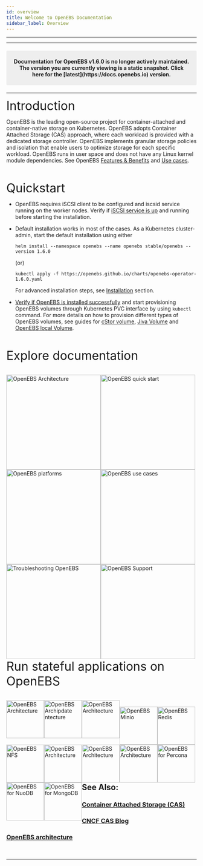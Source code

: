 ```yaml
---
id: overview
title: Welcome to OpenEBS Documentation
sidebar_label: Overview
---
```

------

---

<center><p style="padding: 20px; margin: 20px 0; border-radius: 3px; background-color: #eeeeee;"><strong>
  Documentation for OpenEBS v1.6.0 is no longer actively maintained. The version you are currently viewing is a static snapshot. Click here for the [latest](https://docs.openebs.io) version.
</strong></p></center>

---

<font size="6">Introduction</font>

OpenEBS is the leading open-source project for container-attached and
container-native storage on Kubernetes. OpenEBS adopts
Container Attached Storage (CAS) approach, where each workload is
provided with a dedicated storage controller. OpenEBS
implements granular storage policies and isolation that enable users
to optimize storage for each specific workload. OpenEBS runs
in user space and does not have any Linux kernel module dependencies.
See OpenEBS  <a href="/v160/docs/next/features.html">Features & Benefits</a>
and <a href="/v160/docs/next/usecases.html" target="">Use cases</a>.

<br>

<font size="6">Quickstart</font>

- OpenEBS requires iSCSI client to be configured and iscsid service
  running on the worker nodes.
  Verify if [iSCSI service is up](/v160/docs/next/prerequisites.html) and
  running before starting the installation.

- Default installation works in most  of the cases. As a Kubernetes cluster-admin, start the default installation using either

  ```
  helm install --namespace openebs --name openebs stable/openebs --version 1.6.0
  ```

  (or)

  ```
  kubectl apply -f https://openebs.github.io/charts/openebs-operator-1.6.0.yaml
  ```

  For advanced installation steps, see [Installation](/v160/docs/next/installation.html) section.

- [Verify if OpenEBS is installed successfully](/v160/docs/next/installation.html#verifying-openebs-installation)
  and start provisioning OpenEBS volumes through Kubernetes PVC
  interface by using `kubectl` command. For more details on how to
  provision different types of OpenEBS volumes, see guides for [cStor volume](/v160/docs/next/ugcstor.html), [Jiva Volume](/v160/docs/next/jivaguide.html) and [OpenEBS local Volume](/v160/docs/next/uglocalpv.html).

<br>

<font size="6">Explore documentation</font>

<br>

<div class="row">
  <div class="">
	<a href="/v160/docs/next/architecture.html">
		<img src="/docs/assets/intro-arch.png" alt="OpenEBS Architecture" style="float:left;width:250px;">
	</a>
  </div>
  <div class="">
	<a href="/v160/docs/next/quickstart.html">
		<img src="/docs/assets/intro-gs.png" alt="OpenEBS quick start" style="float:left;width:250px;">
	</a>
  </div>
  <div class="">
	<a href="/v160/docs/next/prerequisites.html">
		<img src="/docs/assets/intro-platforms.png" alt="OpenEBS platforms" style="float:left;width:250px;">
	</a>
  </div>
</div>
<div class="row">
  <div class="">
	<a href="/v160/docs/next/usecases.html">
		<img src="/docs/assets/intro-uc.png" alt="OpenEBS use cases" style="float:left;width:250px;">
	</a>
  </div>
  <div class="">
	<a href="/v160/docs/next/troubleshooting.html">
		<img src="/docs/assets/intro-tsg.svg" alt="Troubleshooting OpenEBS" style="float:left;width:250px;">
	</a>
  </div>
  <div class="">
	<a href="/v160/docs/next/support.html">
		<img src="/docs/assets/intro-support.png" alt="OpenEBS Support" style="float:left;width:250px;">
	</a>
  </div>
</div>

<br>

<font size="6">Run stateful applications on OpenEBS</font>

<br>

<div class="row stateful-applications_row">
    <div class="">
	<a href="/v160/docs/next/prometheus.html" target="_blank">
		<img src="/docs/assets/a-prometheus.png" alt="OpenEBS Architecture" style="float:left;width:100px;">
	</a>
  </div>
<div class="">
	<a href="/v160/docs/next/gitlab.html" target="_blank">
		<img src="/docs/assets/a-gitlab.png" alt="OpenEBS Archipdate ntecture" style="float:left;width:100px;">
	</a>
  </div>
  <div class="">
	<a href="/v160/docs/next/cassandra.html" target="_blank">
		<img src="/docs/assets/a-cassandra.png" alt="OpenEBS Architecture" style="float:left;width:100px;">
	</a>
  </div>
</div>

<br>
<div class="row stateful-applications_row">
<div class="">
	<a href="/v160/docs/next/minio.html" target="_blank">
		<img src="/docs/assets/a-minio.png" alt="OpenEBS Minio" style="float:left;width:100px;">
	</a>
  </div>
<div class="">
	<a href="/v160/docs/next/redis.html" target="_blank">
		<img src="/docs/assets/a-redis.png" alt="OpenEBS Redis" style="float:left;width:100px;">
	</a>
  </div>  
  <div class="">
	<a href="/v160/docs/next/rwm.html" target="_blank">
		<img src="/docs/assets/a-nfs.png" alt="OpenEBS NFS" style="float:left;width:100px;">
	</a>
  </div>
</div>

<br>

<div class="row stateful-applications_row">
<div class="">
	<a href="/v160/docs/next/elasticsearch.html" target="_blank">
		<img src="/docs/assets/a-elastic.png" alt="OpenEBS Architecture" style="float:left;width:100px;">
	</a>
  </div>
<div class="">
	<a href="/v160/docs/next/mysql.html" target="_blank">
		<img src="/docs/assets/a-mysql.png" alt="OpenEBS Architecture" style="float:left;width:100px;">
	</a>
  </div>  
  <div class="">
	<a href="/v160/docs/next/postgres.html" target="_blank">
		<img src="/docs/assets/a-postgres.png" alt="OpenEBS Architecture" style="float:left;width:100px;">
	</a>
  </div>
</div>

<br>
<div class="row stateful-applications_row">
  <div class="">
	<a href="/v160/docs/next/percona.html" target="_blank">
		<img src="/docs/assets/a-percona.png" alt="OpenEBS for Percona" style="float:left;width:100px;">
	</a>
  </div>
  <div class="">
	<a href="/v160/docs/next/nuodb.html" target="_blank">
		<img src="/docs/assets/a-nuodb.png" alt="OpenEBS for NuoDB" style="float:left;width:100px;">
	</a>
  </div>
 <div class="">
	<a href="/v160/docs/next/mongo.html" target="_blank">
		<img src="/docs/assets/svg/a-mongo.svg" alt="OpenEBS for MongoDB" style="float:left;width:100px;">
	</a>
  </div>
</div>

<br><br>

## See Also:

### [Container Attached Storage (CAS)](/v160/docs/next/cas.html)

### <a href="https://www.cncf.io/blog/2018/04/19/container-attached-storage-a-primer/" target="_blank">CNCF CAS Blog </a>

### [OpenEBS architecture](/v160/docs/next/architecture.html)

<br><hr><br>


<!-- Hotjar Tracking Code for https://docs.openebs.io -->

<script>
   (function(h,o,t,j,a,r){
       h.hj=h.hj||function(){(h.hj.q=h.hj.q||[]).push(arguments)};
       h._hjSettings={hjid:785693,hjsv:6};
       a=o.getElementsByTagName('head')[0];
       r=o.createElement('script');r.async=1;
       r.src=t+h._hjSettings.hjid+j+h._hjSettings.hjsv;
       a.appendChild(r);
   })(window,document,'https://static.hotjar.com/c/hotjar-','.js?sv=');
</script>


<!-- Global site tag (gtag.js) - Google Analytics -->

<script async src="https://www.googletagmanager.com/gtag/js?id=UA-92076314-12"></script>
<script>
  window.dataLayer = window.dataLayer || [];
  function gtag(){dataLayer.push(arguments);}
  gtag('js', new Date());

  gtag('config', 'UA-92076314-12');
</script>
